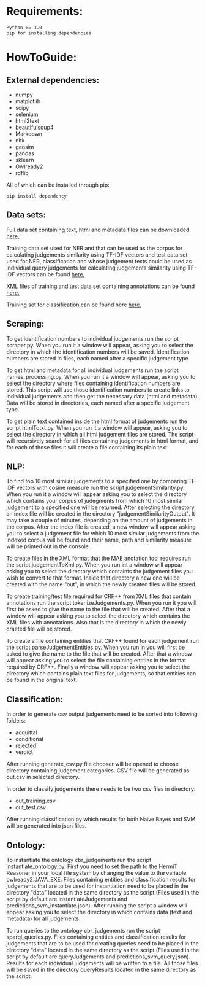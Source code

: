 # Requirements:

```
Python >= 3.0
pip for installing dependencies
```

# HowToGuide:

## External dependencies:
 - numpy
 - matplotlib
 - scipy
 - selenium  
 - html2text  
 - beautifulsoup4  
 - Markdown
 - nltk
 - gensim
 - pandas
 - sklearn
 - Owlready2
 - rdflib
 
All of which can be installed through pip:

```
pip install dependency
```

## Data sets:

Full data set containing text, html and metadata files can be downloaded [here.](https://drive.google.com/file/d/1MZNLFx2YXmkP3lr0of24kulJDfjB_g4l/view?fbclid=IwAR0Nu-ARTJTNaydArcyROy7gAMgItqvTZ3NUOtKc7KeI1AsK4sb9EZijCT0)

Training data set used for NER and that can be used as the corpus for calculating judgements similarity using TF-IDF vectors and test data set used for NER, classification and whose judgement texts could be used as individual query judgements for calculating judgements similarity using TF-IDF vectors can be found [here.](https://drive.google.com/file/d/11wLWHle4ZOE3vxiHFlE_Bcx9yuSufSU7/view?fbclid=IwAR3AKcjDreLg3kkT-_i9a5UqUGxov10j7dbC4BBOUEED1FGLhPFZv0Xeaqw)

XML files of training and test data set containing annotations can be found [here.](https://drive.google.com/file/d/1-9h8qXFpcpUmSZL_ER9pyPZ1wjsOVHde/view?fbclid=IwAR0Z6Navat4pmyyfQwr6VZEGXio1fvTW59Iepz8aUkskxJZbewaorTPFWJ4)

Training set for classification can be found here [here.](https://drive.google.com/file/d/1eGADulolDFxV5GPxyV_iiZepTCnbH2gS/view?fbclid=IwAR3ZRs1Vc8rptsFWG08isANkiqK8vIWxWAbM4BFU20AvEpLZwjWQziJ7_jg)

## Scraping:

To get identification numbers to individual judgements run the script scraper.py. When you run it a window will appear, 
asking you to select the directory in which the identification numbers will be saved. Identification numbers are stored in 
files, each named after a specific judgement type.

To get html and metadata for all individual judgements run the script names_processing.py. When you run it a window will 
appear, asking you to select the directory where files containing identification numbers are stored. This script will use
those identification numbers to create links to individual judgements and then get the necessary data (html and metadata). Data will be stored in directories, each named after a specific judgement type.

To get plain text contained inside the html format of judgements run the script htmlTotxt.py. When you run it a window will 
appear, asking you to select the directory in which all html judgement files are stored. The script will recursively search 
for all files containing judgements in html format, and for each of those files it will create a file containing its plain 
text.

## NLP:

To find top 10 most similar judgements to a specified one by comparing TF-IDF vectors with cosine measure run the script 
judgementSimilarity.py. When you run it a window will appear asking you to select the directory which contains your corpus 
of judegments from which 10 most similar judgement to a specified one will be returned. After selecting the directory, an 
index file will be created in the directory "judgementSimilarityOutput". It may take a couple of minutes, depending on the 
amount of judgements in the corpus. After the index file is created, a new window will appear asking you to select a 
judgement file for which 10 most similar judgements from the indexed corpus will be found and their name, path and similarity
measure will be printed out in the console.

To create files in the XML format that the MAE anotation tool requires run the script judgementToXml.py. When you run int a 
window will appear asking you to select the directory which containts the judgement files you wish to convert to that format.
Inside that directory a new one will be created with the name "out", in which the newly created files will be stored.

To create training/test file required for CRF++ from XML files that contain annotations run the script tokenizeJudgements.py.
When you run it you will first be asked to give the name to the file that will be created. After that a window will appear
asking you to select the directory which contains the XML files with annotations. Also that is the directory in which the 
newly craeted file will be stored.

To create a file containing entities that CRF++ found for each judgement run the script parseJudgementEntities.py.
When you run in you will first be asked to give the name to the file that will be created. After that a window will appear 
asking you to select the file containing entities in the format required by CRF++. Finally a window will appear asking you
to select the directory which contains plain text files for judgements, so that entities can be found in the original text.

## Classification:

In order to generate csv output judgements need to be sorted into following folders:
- acquittal
- conditional
- rejected
- verdict

After running generate_csv.py file chooser will be opened to choose directory containing judgement categories.
CSV file will be generated as out.csv in selected directory.

In order to classify judgements there needs to be two csv files in directory:
- out_training.csv
- out_test.csv

After running classification.py which results for both Naive Bayes and SVM will be generated into json files.

## Ontology:

To instantiate the ontology cbr_judgements run the script instantiate_ontology.py. First you need to set the path to the
HermiT Reasoner in your local file system by changing the value to the variable owlready2.JAVA_EXE. Files containing
entities and classification results for judgements that are to be used for instantiation need to be placed in the directory
"data" located in the same directory as the script (Files used in the script by default are instantiateJudgements and 
predictions_svm_instantiate.json). After running the script a window will appear asking you to select the directory in which
contains data (text and metadata) for all judgements. 


To run queries to the ontology cbr_judgements run the script sparql_queries.py. Files containing entities and classification 
results for judgements that are to be used for creating queries need to be placed in the directory "data" located in the same 
directory as the script (Files used in the script by default are queryJudgements and predictions_svm_query.json). Results for
each individual judgements will be written to a file. All those files will be saved in the directory queryResults located in the same 
directory as the script.
